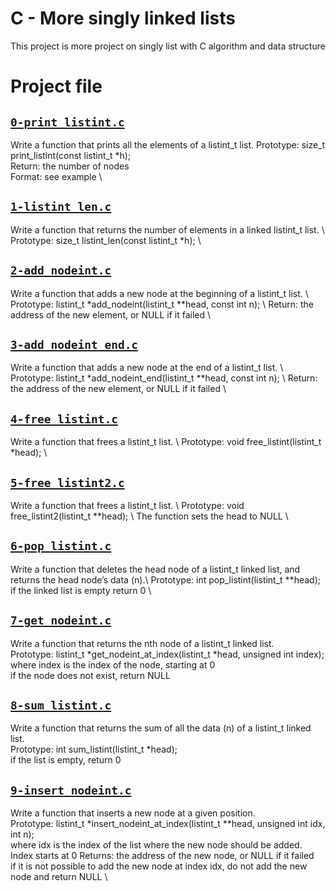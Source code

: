 # C - More singly linked lists
This project is more project on singly list with C algorithm and data structure

# Project file


## [`0-print_listint.c`](0-print_listint.c)
Write a function that prints all the elements of a listint_t list.
Prototype: size_t print_listint(const listint_t *h); \
Return: the number of nodes \
Format: see example \

## [`1-listint_len.c`](1-listint_len.c)
Write a function that returns the number of elements in a linked listint_t list. \ Prototype: size_t listint_len(const listint_t *h); \

## [`2-add_nodeint.c`](2-add_nodeint.c)
Write a function that adds a new node at the beginning of a listint_t list. \ 
Prototype: listint_t *add_nodeint(listint_t **head, const int n); \ 
Return: the address of the new element, or NULL if it failed \

## [`3-add_nodeint_end.c`](3-add_nodeint_end.c)
Write a function that adds a new node at the end of a listint_t list. \ 
Prototype: listint_t *add_nodeint_end(listint_t **head, const int n); \ 
Return: the address of the new element, or NULL if it failed \

## [`4-free_listint.c`](4-free_listint.c)
Write a function that frees a listint_t list. \ 
Prototype: void free_listint(listint_t *head); \

## [`5-free_listint2.c`](5-free_listint2.c)
Write a function that frees a listint_t list. \ 
Prototype: void free_listint2(listint_t **head); \ 
The function sets the head to NULL \

## [`6-pop_listint.c`](6-pop_listint.c)
Write a function that deletes the head node of a listint_t linked list, and returns the head node’s data (n).\ 
Prototype: int pop_listint(listint_t **head); \
if the linked list is empty return 0 \

## [`7-get_nodeint.c`](7-get_nodeint.c)
Write a function that returns the nth node of a listint_t linked list. \
Prototype: listint_t *get_nodeint_at_index(listint_t *head, unsigned int index); \
where index is the index of the node, starting at 0 \
if the node does not exist, return NULL

## [`8-sum_listint.c`](8-sum_listint.c)
Write a function that returns the sum of all the data (n) of a listint_t linked list. \
Prototype: int sum_listint(listint_t *head); \
if the list is empty, return 0

## [`9-insert_nodeint.c`](9-insert_nodeint.c)
Write a function that inserts a new node at a given position. \
Prototype: listint_t *insert_nodeint_at_index(listint_t **head, unsigned int idx, int n); \
where idx is the index of the list where the new node should be added. \
Index starts at 0 Returns: the address of the new node, or NULL if it failed \
if it is not possible to add the new node at index idx, do not add the new node and return NULL \
